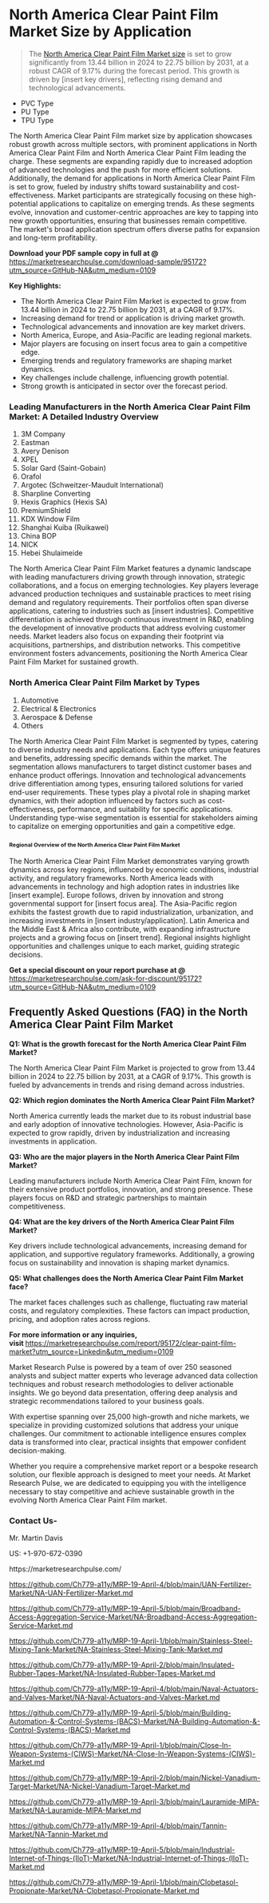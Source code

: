 <h1>North America Clear Paint Film Market&nbsp;Size by Application</h1><blockquote><p>The <a href="https://marketresearchpulse.com/download-sample/95172?utm_source=GitHub-NA&amp;utm_medium=0109">North America Clear Paint Film Market size</a> is set to grow significantly from 13.44 billion in 2024 to 22.75 billion by 2031, at a robust CAGR of 9.17% during the forecast period. This growth is driven by [insert key drivers], reflecting rising demand and technological advancements.</p></blockquote><ul><li>PVC Type<li> PU Type<li> TPU Type</li></ul><p>The North America Clear Paint Film market size by application showcases robust growth across multiple sectors, with prominent applications in North America Clear Paint Film and North America Clear Paint Film leading the charge. These segments are expanding rapidly due to increased adoption of advanced technologies and the push for more efficient solutions. Additionally, the demand for applications in North America Clear Paint Film is set to grow, fueled by industry shifts toward sustainability and cost-effectiveness. Market participants are strategically focusing on these high-potential applications to capitalize on emerging trends. As these segments evolve, innovation and customer-centric approaches are key to tapping into new growth opportunities, ensuring that businesses remain competitive. The market's broad application spectrum offers diverse paths for expansion and long-term profitability.</p><p><strong>Download your PDF sample copy in full at @ </strong><a href="https://marketresearchpulse.com/download-sample/95172?utm_source=GitHub-NA&amp;utm_medium=0109">https://marketresearchpulse.com/download-sample/95172?utm_source=GitHub-NA&amp;utm_medium=0109</a></p><p><strong>Key Highlights: </strong></p><ul><li>The North America Clear Paint Film Market is expected to grow from 13.44 billion in 2024 to 22.75 billion by 2031, at a CAGR of 9.17%.</li><li>Increasing demand for trend or application is driving market growth.</li><li>Technological advancements and innovation are key market drivers.</li><li>North America, Europe, and Asia-Pacific are leading regional markets.</li><li>Major players are focusing on insert focus area to gain a competitive edge.</li><li>Emerging trends and regulatory frameworks are shaping market dynamics.</li><li>Key challenges include challenge, influencing growth potential.</li><li>Strong growth is anticipated in sector over the forecast period.</li></ul><h3>Leading Manufacturers in the North America Clear Paint Film Market: A Detailed Industry Overview</h3><ol><li>3M Company</li><li>Eastman</li><li>Avery Denison</li><li>XPEL</li><li>Solar Gard (Saint-Gobain)</li><li>Orafol</li><li>Argotec (Schweitzer-Mauduit International)</li><li>Sharpline Converting</li><li>Hexis Graphics (Hexis SA)</li><li>PremiumShield</li><li>KDX Window Film</li><li>Shanghai Kuiba (Ruikawei)</li><li>China BOP</li><li>NICK</li><li>Hebei Shulaimeide</li></ol><div class="flex max-w-full flex-col flex-grow"><div class="min-h-8 text-message flex w-full flex-col items-end gap-2 whitespace-normal break-words [.text-message+&amp;]:mt-5" dir="auto" data-message-author-role="assistant" data-message-id="fd8432e4-4910-450d-b182-61b7bfb0a01f" data-message-model-slug="gpt-4o"><div class="flex w-full flex-col gap-1 empty:hidden first:pt-[3px]"><div class="markdown prose w-full break-words dark:prose-invert light"><p>The North America Clear Paint Film Market features a dynamic landscape with leading manufacturers driving growth through innovation, strategic collaborations, and a focus on emerging technologies. Key players leverage advanced production techniques and sustainable practices to meet rising demand and regulatory requirements. Their portfolios often span diverse applications, catering to industries such as [insert industries]. Competitive differentiation is achieved through continuous investment in R&amp;D, enabling the development of innovative products that address evolving customer needs. Market leaders also focus on expanding their footprint via acquisitions, partnerships, and distribution networks. This competitive environment fosters advancements, positioning the North America Clear Paint Film Market for sustained growth.</p></div></div></div></div><h3>North America Clear Paint Film Market by Types</h3><ol><li>Automotive<li> Electrical & Electronics<li> Aerospace & Defense<li> Others</li></ol><div class="flex max-w-full flex-col flex-grow"><div class="min-h-8 text-message flex w-full flex-col items-end gap-2 whitespace-normal break-words [.text-message+&amp;]:mt-5" dir="auto" data-message-author-role="assistant" data-message-id="084470be-0bb7-4664-bddf-5156b4f41249" data-message-model-slug="gpt-4o-mini"><div class="flex w-full flex-col gap-1 empty:hidden first:pt-[3px]"><div class="markdown prose w-full break-words dark:prose-invert light"><p>The North America Clear Paint Film Market is segmented by types, catering to diverse industry needs and applications. Each type offers unique features and benefits, addressing specific demands within the market. The segmentation allows manufacturers to target distinct customer bases and enhance product offerings. Innovation and technological advancements drive differentiation among types, ensuring tailored solutions for varied end-user requirements. These types play a pivotal role in shaping market dynamics, with their adoption influenced by factors such as cost-effectiveness, performance, and suitability for specific applications. Understanding type-wise segmentation is essential for stakeholders aiming to capitalize on emerging opportunities and gain a competitive edge.</p></div></div></div></div><h3><span style="font-size: 11px;">Regional Overview of the North America Clear Paint Film Market</span></h3><div class="flex max-w-full flex-col flex-grow"><div class="min-h-8 text-message flex w-full flex-col items-end gap-2 whitespace-normal break-words [.text-message+&amp;]:mt-5" dir="auto" data-message-author-role="assistant" data-message-id="e9038762-ce64-4e30-91c9-9bd413514231" data-message-model-slug="gpt-4o-mini"><div class="flex w-full flex-col gap-1 empty:hidden first:pt-[3px]"><div class="markdown prose w-full break-words dark:prose-invert light"><p>The North America Clear Paint Film Market demonstrates varying growth dynamics across key regions, influenced by economic conditions, industrial activity, and regulatory frameworks. North America leads with advancements in technology and high adoption rates in industries like [insert example]. Europe follows, driven by innovation and strong governmental support for [insert focus area]. The Asia-Pacific region exhibits the fastest growth due to rapid industrialization, urbanization, and increasing investments in [insert industry/application]. Latin America and the Middle East &amp; Africa also contribute, with expanding infrastructure projects and a growing focus on [insert trend]. Regional insights highlight opportunities and challenges unique to each market, guiding strategic decisions.</p></div></div></div></div><p><strong>Get a special discount on your report purchase at @ </strong><a href="https://marketresearchpulse.com/ask-for-discount/95172?utm_source=GitHub-NA&amp;utm_medium=0109">https://marketresearchpulse.com/ask-for-discount/95172?utm_source=GitHub-NA&amp;utm_medium=0109</a></p><h2>Frequently Asked Questions (FAQ) in the North America Clear Paint Film Market</h2><p><strong>Q1: What is the growth forecast for the North America Clear Paint Film Market?</strong></p><p>The North America Clear Paint Film Market is projected to grow from 13.44 billion in 2024 to 22.75 billion by 2031, at a CAGR of 9.17%. This growth is fueled by advancements in trends and rising demand across industries.</p><p><strong>Q2: Which region dominates the North America Clear Paint Film Market?</strong></p><p>North America currently leads the market due to its robust industrial base and early adoption of innovative technologies. However, Asia-Pacific is expected to grow rapidly, driven by industrialization and increasing investments in application.</p><p><strong>Q3: Who are the major players in the North America Clear Paint Film Market?</strong></p><p>Leading manufacturers include North America Clear Paint Film, known for their extensive product portfolios, innovation, and strong presence. These players focus on R&amp;D and strategic partnerships to maintain competitiveness.</p><p><strong>Q4: What are the key drivers of the North America Clear Paint Film Market?</strong></p><p>Key drivers include technological advancements, increasing demand for application, and supportive regulatory frameworks. Additionally, a growing focus on sustainability and innovation is shaping market dynamics.</p><p><strong>Q5: What challenges does the North America Clear Paint Film Market face?</strong></p><p>The market faces challenges such as challenge, fluctuating raw material costs, and regulatory complexities. These factors can impact production, pricing, and adoption rates across regions.</p><p><strong>For more information or any inquiries, visit&nbsp;</strong><a href="https://marketresearchpulse.com/report/95172/clear-paint-film-market?utm_source=Linkedin&utm_medium=0109">https://marketresearchpulse.com/report/95172/clear-paint-film-market?utm_source=Linkedin&utm_medium=0109</a></p><p>Market Research Pulse is powered by a team of over 250 seasoned analysts and subject matter experts who leverage advanced data collection techniques and robust research methodologies to deliver actionable insights. We go beyond data presentation, offering deep analysis and strategic recommendations tailored to your business goals.</p><p>With expertise spanning over 25,000 high-growth and niche markets, we specialize in providing customized solutions that address your unique challenges. Our commitment to actionable intelligence ensures complex data is transformed into clear, practical insights that empower confident decision-making.</p><p>Whether you require a comprehensive market report or a bespoke research solution, our flexible approach is designed to meet your needs. At Market Research Pulse, we are dedicated to equipping you with the intelligence necessary to stay competitive and achieve sustainable growth in the evolving North America Clear Paint Film market.</p><h3><strong>Contact Us-</strong></h3><p>Mr. Martin Davis</p><p>US: +1-970-672-0390</p><p>https://marketresearchpulse.com/</p><p><a href="https://github.com/Ch779-a11y/MRP-19-April-4/blob/main/UAN-Fertilizer-Market/NA-UAN-Fertilizer-Market.md">https://github.com/Ch779-a11y/MRP-19-April-4/blob/main/UAN-Fertilizer-Market/NA-UAN-Fertilizer-Market.md</a></p><p><a href="https://github.com/Ch779-a11y/MRP-19-April-5/blob/main/Broadband-Access-Aggregation-Service-Market/NA-Broadband-Access-Aggregation-Service-Market.md">https://github.com/Ch779-a11y/MRP-19-April-5/blob/main/Broadband-Access-Aggregation-Service-Market/NA-Broadband-Access-Aggregation-Service-Market.md</a></p><p><a href="https://github.com/Ch779-a11y/MRP-19-April-1/blob/main/Stainless-Steel-Mixing-Tank-Market/NA-Stainless-Steel-Mixing-Tank-Market.md">https://github.com/Ch779-a11y/MRP-19-April-1/blob/main/Stainless-Steel-Mixing-Tank-Market/NA-Stainless-Steel-Mixing-Tank-Market.md</a></p><p><a href="https://github.com/Ch779-a11y/MRP-19-April-2/blob/main/Insulated-Rubber-Tapes-Market/NA-Insulated-Rubber-Tapes-Market.md">https://github.com/Ch779-a11y/MRP-19-April-2/blob/main/Insulated-Rubber-Tapes-Market/NA-Insulated-Rubber-Tapes-Market.md</a></p><p><a href="https://github.com/Ch779-a11y/MRP-19-April-4/blob/main/Naval-Actuators-and-Valves-Market/NA-Naval-Actuators-and-Valves-Market.md">https://github.com/Ch779-a11y/MRP-19-April-4/blob/main/Naval-Actuators-and-Valves-Market/NA-Naval-Actuators-and-Valves-Market.md</a></p><p><a href="https://github.com/Ch779-a11y/MRP-19-April-5/blob/main/Building-Automation-&-Control-Systems-(BACS)-Market/NA-Building-Automation-&-Control-Systems-(BACS)-Market.md">https://github.com/Ch779-a11y/MRP-19-April-5/blob/main/Building-Automation-&-Control-Systems-(BACS)-Market/NA-Building-Automation-&-Control-Systems-(BACS)-Market.md</a></p><p><a href="https://github.com/Ch779-a11y/MRP-19-April-1/blob/main/Close-In-Weapon-Systems-(CIWS)-Market/NA-Close-In-Weapon-Systems-(CIWS)-Market.md">https://github.com/Ch779-a11y/MRP-19-April-1/blob/main/Close-In-Weapon-Systems-(CIWS)-Market/NA-Close-In-Weapon-Systems-(CIWS)-Market.md</a></p><p><a href="https://github.com/Ch779-a11y/MRP-19-April-2/blob/main/Nickel-Vanadium-Target-Market/NA-Nickel-Vanadium-Target-Market.md">https://github.com/Ch779-a11y/MRP-19-April-2/blob/main/Nickel-Vanadium-Target-Market/NA-Nickel-Vanadium-Target-Market.md</a></p><p><a href="https://github.com/Ch779-a11y/MRP-19-April-3/blob/main/Lauramide-MIPA-Market/NA-Lauramide-MIPA-Market.md">https://github.com/Ch779-a11y/MRP-19-April-3/blob/main/Lauramide-MIPA-Market/NA-Lauramide-MIPA-Market.md</a></p><p><a href="https://github.com/Ch779-a11y/MRP-19-April-4/blob/main/Tannin-Market/NA-Tannin-Market.md">https://github.com/Ch779-a11y/MRP-19-April-4/blob/main/Tannin-Market/NA-Tannin-Market.md</a></p><p><a href="https://github.com/Ch779-a11y/MRP-19-April-5/blob/main/Industrial-Internet-of-Things-(IIoT)-Market/NA-Industrial-Internet-of-Things-(IIoT)-Market.md">https://github.com/Ch779-a11y/MRP-19-April-5/blob/main/Industrial-Internet-of-Things-(IIoT)-Market/NA-Industrial-Internet-of-Things-(IIoT)-Market.md</a></p><p><a href="https://github.com/Ch779-a11y/MRP-19-April-1/blob/main/Clobetasol-Propionate-Market/NA-Clobetasol-Propionate-Market.md">https://github.com/Ch779-a11y/MRP-19-April-1/blob/main/Clobetasol-Propionate-Market/NA-Clobetasol-Propionate-Market.md</a></p>

